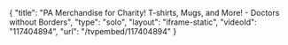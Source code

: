{
    "title": "PA Merchandise for Charity! T-shirts, Mugs, and More! - Doctors without Borders",
    "type": "solo",
    "layout": "iframe-static",
    "videoId": "117404894",
    "url": "\/tvpembed\/117404894"
}